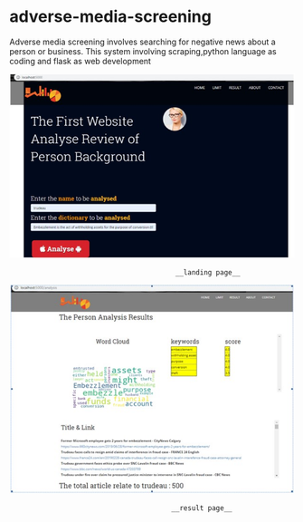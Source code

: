 # adverse-media-screening

Adverse media screening involves searching for negative news about a person or business.
This system involving  scraping,python language as coding and flask as web development

 ![alt tag](https://github.com/raiz06/adverse-media-screening/blob/master/static/images/landingpage.jpg)

                                             __landing page__


 ![alt tag](https://github.com/raiz06/adverse-media-screening/blob/master/static/images/Resultpage.jpg)
 
                                            __result page__
